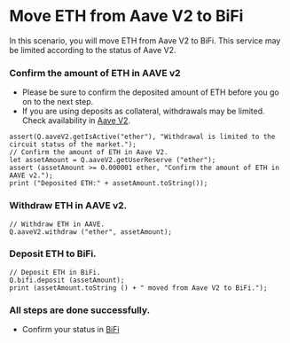 ```meta-Currency
```

# Move ETH from Aave V2 to BiFi

In this scenario, you will move ETH from Aave V2 to BiFi. This service may be limited according to the status of Aave V2.

### Confirm the amount of ETH in AAVE v2

- Please be sure to confirm the deposited amount of ETH before you go on to the next step.
- If you are using deposits as collateral, withdrawals may be limited. Check availability in [Aave V2](https://app.aave.com/#/dashboard).

```output-Dynamic
assert(Q.aaveV2.getIsActive("ether"), "Withdrawal is limited to the circuit status of the market.");
// Confirm the amount of ETH in Aave V2.
let assetAmount = Q.aaveV2.getUserReserve ("ether");
assert (assetAmount >= 0.000001 ether, "Confirm the amount of ETH in AAVE v2.");
print ("Deposited ETH:" + assetAmount.toString());
```

### Withdraw ETH in AAVE v2.

```taster
// Withdraw ETH in AAVE.
Q.aaveV2.withdraw ("ether", assetAmount);
```

### Deposit ETH to BiFi.

```taster
// Deposit ETH in BiFi.
Q.bifi.deposit (assetAmount);
print (assetAmount.toString () + " moved from Aave V2 to BiFi.");
```

### All steps are done successfully.

- Confirm your status in [BiFi](https://app.bifi.finance/lend?chainid=mainnet)
